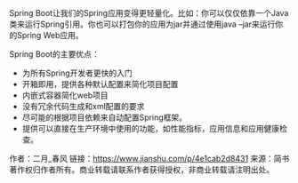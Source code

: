 Spring Boot让我们的Spring应用变得更轻量化。比如：你可以仅仅依靠一个Java类来运行Spring引用。你也可以打包你的应用为jar并通过使用java –jar来运行你的Spring Web应用。

Spring Boot的主要优点：
- 为所有Spring开发者更快的入门
- 开箱即用，提供各种默认配置来简化项目配置
- 内嵌式容器简化web项目
- 没有冗余代码生成和xml配置的要求
- 尽可能的根据项目依赖来自动配置Spring框架。
- 提供可以直接在生产环境中使用的功能，如性能指标，应用信息和应用健康检查。


作者：二月_春风
链接：https://www.jianshu.com/p/4e1cab2d8431
来源：简书
著作权归作者所有。商业转载请联系作者获得授权，非商业转载请注明出处。


